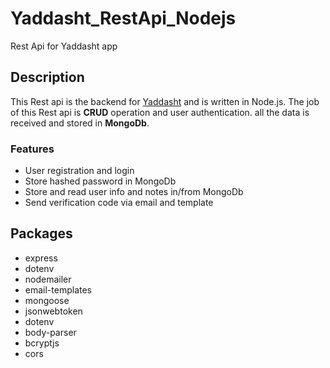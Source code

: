 # Yaddasht_RestApi_Nodejs
 Rest Api for Yaddasht app

## Description
This Rest api is the backend for [Yaddasht](https://github.com/hamooo90/Yaddasht_java) and is written in Node.js. The job of this Rest api is **CRUD** operation and user authentication. all the data is received and stored in **MongoDb**.

### Features
- User registration and login
- Store hashed password in MongoDb
- Store and read user info and notes in/from MongoDb
- Send verification code via email and template

## Packages
- express
- dotenv
- nodemailer
- email-templates
- mongoose
- jsonwebtoken
- dotenv
- body-parser
- bcryptjs
- cors
